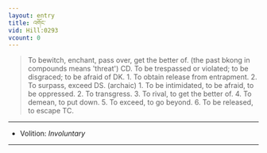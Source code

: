 ```yaml
---
layout: entry
title: འགོང་
vid: Hill:0293
vcount: 0
---
```

> To bewitch, enchant, pass over, get the better of\. (the past bkong in compounds means 'threat') CD\. To be trespassed or violated; to be disgraced; to be afraid of DK\. 1\. To obtain release from entrapment\. 2\. To surpass, exceed DS\. (archaic) 1\. To be intimidated, to be afraid, to be oppressed\. 2\. To transgress\. 3\. To rival, to get the better of\. 4\. To demean, to put down\. 5\. To exceed, to go beyond\. 6\. To be released, to escape TC\.

---
* Volition: _Involuntary_

---

